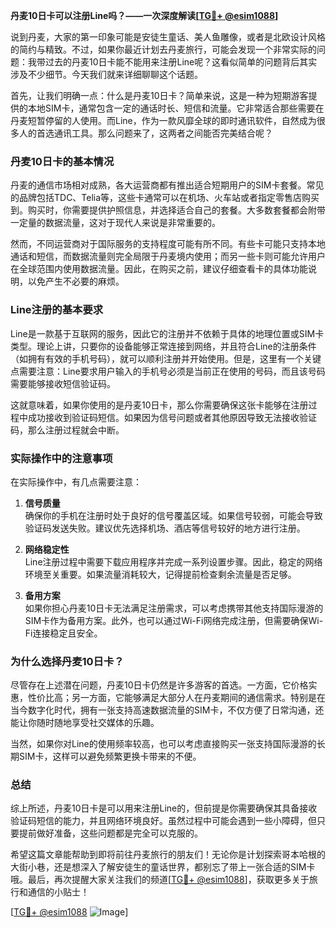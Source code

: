 **丹麦10日卡可以注册Line吗？——一次深度解读[[TG💪+ @esim1088](https://t.me/s/esim1088)]**

说到丹麦，大家的第一印象可能是安徒生童话、美人鱼雕像，或者是北欧设计风格的简约与精致。不过，如果你最近计划去丹麦旅行，可能会发现一个非常实际的问题：我带过去的丹麦10日卡能不能用来注册Line呢？这看似简单的问题背后其实涉及不少细节。今天我们就来详细聊聊这个话题。

首先，让我们明确一点：什么是丹麦10日卡？简单来说，这是一种为短期游客提供的本地SIM卡，通常包含一定的通话时长、短信和流量。它非常适合那些需要在丹麦短暂停留的人使用。而Line，作为一款风靡全球的即时通讯软件，自然成为很多人的首选通讯工具。那么问题来了，这两者之间能否完美结合呢？

### **丹麦10日卡的基本情况**

丹麦的通信市场相对成熟，各大运营商都有推出适合短期用户的SIM卡套餐。常见的品牌包括TDC、Telia等，这些卡通常可以在机场、火车站或者指定零售店购买到。购买时，你需要提供护照信息，并选择适合自己的套餐。大多数套餐都会附带一定量的数据流量，这对于现代人来说是非常重要的。

然而，不同运营商对于国际服务的支持程度可能有所不同。有些卡可能只支持本地通话和短信，而数据流量则完全局限于丹麦境内使用；而另一些卡则可能允许用户在全球范围内使用数据流量。因此，在购买之前，建议仔细查看卡的具体功能说明，以免产生不必要的麻烦。

### **Line注册的基本要求**

Line是一款基于互联网的服务，因此它的注册并不依赖于具体的地理位置或SIM卡类型。理论上讲，只要你的设备能够正常连接到网络，并且符合Line的注册条件（如拥有有效的手机号码），就可以顺利注册并开始使用。但是，这里有一个关键点需要注意：Line要求用户输入的手机号必须是当前正在使用的号码，而且该号码需要能够接收短信验证码。

这就意味着，如果你使用的是丹麦10日卡，那么你需要确保这张卡能够在注册过程中成功接收到验证码短信。如果因为信号问题或者其他原因导致无法接收验证码，那么注册过程就会中断。

### **实际操作中的注意事项**

在实际操作中，有几点需要注意：

1. **信号质量**  
   确保你的手机在注册时处于良好的信号覆盖区域。如果信号较弱，可能会导致验证码发送失败。建议优先选择机场、酒店等信号较好的地方进行注册。

2. **网络稳定性**  
 Line注册过程中需要下载应用程序并完成一系列设置步骤。因此，稳定的网络环境至关重要。如果流量消耗较大，记得提前检查剩余流量是否足够。

3. **备用方案**  
 如果你担心丹麦10日卡无法满足注册需求，可以考虑携带其他支持国际漫游的SIM卡作为备用方案。此外，也可以通过Wi-Fi网络完成注册，但需要确保Wi-Fi连接稳定且安全。

### **为什么选择丹麦10日卡？**

尽管存在上述潜在问题，丹麦10日卡仍然是许多游客的首选。一方面，它价格实惠，性价比高；另一方面，它能够满足大部分人在丹麦期间的通信需求。特别是在当今数字化时代，拥有一张支持高速数据流量的SIM卡，不仅方便了日常沟通，还能让你随时随地享受社交媒体的乐趣。

当然，如果你对Line的使用频率较高，也可以考虑直接购买一张支持国际漫游的长期SIM卡，这样可以避免频繁更换卡带来的不便。

### **总结**

综上所述，丹麦10日卡是可以用来注册Line的，但前提是你需要确保其具备接收验证码短信的能力，并且网络环境良好。虽然过程中可能会遇到一些小障碍，但只要提前做好准备，这些问题都是完全可以克服的。

希望这篇文章能帮助到即将前往丹麦旅行的朋友们！无论你是计划探索哥本哈根的大街小巷，还是想深入了解安徒生的童话世界，都别忘了带上一张合适的SIM卡哦。最后，再次提醒大家关注我们的频道[[TG💪+ @esim1088](https://t.me/s/esim1088)]，获取更多关于旅行和通信的小贴士！

[[TG💪+ @esim1088](https://t.me/s/esim1088) ![Image](https://i.postimg.cc/4NQfJmqS/Snipaste-2025-05-13-00-14-12.png)]